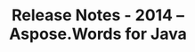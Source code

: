 ﻿---
title: Release Notes - 2014 – Aspose.Words for Java
articleTitle: Release Notes - 2014
linktitle: Release Notes - 2014
description: "Aspose.Words for Java Release Notes - 2014 – learn about the latest updates and fixes."
type: docs
weight: 70
url: /java/release-notes-2014/
---


